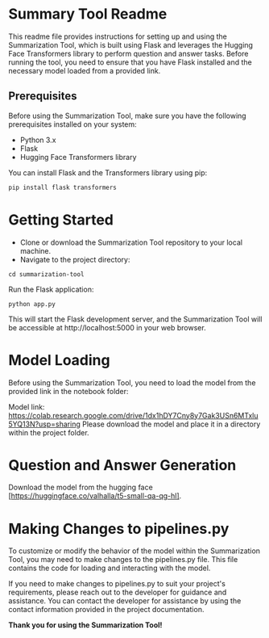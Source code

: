 # Summary Tool Readme

This readme file provides instructions for setting up and using the Summarization Tool, which is built using Flask and leverages the Hugging Face Transformers library to perform question and answer tasks. Before running the tool, you need to ensure that you have Flask installed and the necessary model loaded from a provided link.

## Prerequisites

Before using the Summarization Tool, make sure you have the following prerequisites installed on your system:

- Python 3.x
- Flask
- Hugging Face Transformers library

You can install Flask and the Transformers library using pip:

```bash
pip install flask transformers
```

# Getting Started
- Clone or download the Summarization Tool repository to your local machine.
- Navigate to the project directory:

```
cd summarization-tool
```
Run the Flask application:
```
python app.py
```
This will start the Flask development server, and the Summarization Tool will be accessible at http://localhost:5000 in your web browser.

# Model Loading
Before using the Summarization Tool, you need to load the model from the provided link in the notebook folder:

Model link: https://colab.research.google.com/drive/1dx1hDY7Cny8y7Gak3USn6MTxlu5YQ13N?usp=sharing
Please download the model and place it in a directory within the project folder.

# Question and Answer Generation
Download the model from the hugging face [https://huggingface.co/valhalla/t5-small-qa-qg-hl].


# Making Changes to pipelines.py
To customize or modify the behavior of the model within the Summarization Tool, you may need to make changes to the pipelines.py file. This file contains the code for loading and interacting with the model.

If you need to make changes to pipelines.py to suit your project's requirements, please reach out to the developer for guidance and assistance. You can contact the developer for assistance by using the contact information provided in the project documentation.


**Thank you for using the Summarization Tool!**
